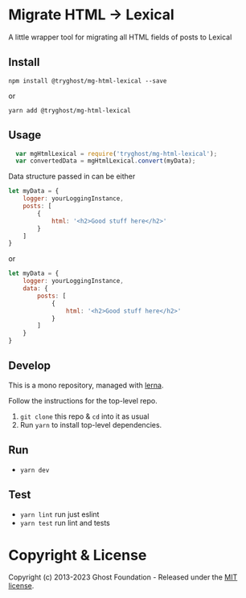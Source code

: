 # Migrate HTML -> Lexical

A little wrapper tool for migrating all HTML fields of posts to Lexical


## Install

`npm install @tryghost/mg-html-lexical --save`

or

`yarn add @tryghost/mg-html-lexical`


## Usage

```js
  var mgHtmlLexical = require('tryghost/mg-html-lexical');
  var convertedData = mgHtmlLexical.convert(myData);
```

Data structure passed in can be either

```js
let myData = {
    logger: yourLoggingInstance,
    posts: [
        {
            html: '<h2>Good stuff here</h2>'
        }
    ]
}
```

or

```js
let myData = {
    logger: yourLoggingInstance,
    data: {
        posts: [
            {
                html: '<h2>Good stuff here</h2>'
            }
        ]
    }
}
```


## Develop

This is a mono repository, managed with [lerna](https://lernajs.io/).

Follow the instructions for the top-level repo.
1. `git clone` this repo & `cd` into it as usual
2. Run `yarn` to install top-level dependencies.


## Run

- `yarn dev`


## Test

- `yarn lint` run just eslint
- `yarn test` run lint and tests


# Copyright & License

Copyright (c) 2013-2023 Ghost Foundation - Released under the [MIT license](LICENSE).
